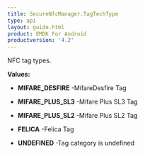 ```yaml
---
title: SecureNfcManager.TagTechType
type: api
layout: guide.html
product: EMDK For Android
productversion: '4.2'
---
```



NFC tag types.

**Values:**

* **MIFARE_DESFIRE** -MifareDesfire Tag

* **MIFARE_PLUS_SL3** -Mifare Plus SL3 Tag

* **MIFARE_PLUS_SL2** -Mifare Plus SL2 Tag

* **FELICA** -Felica Tag

* **UNDEFINED** -Tag category is undefined

